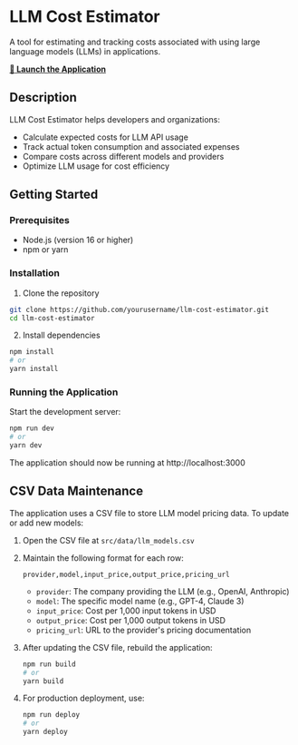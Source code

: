 # LLM Cost Estimator

A tool for estimating and tracking costs associated with using large language models (LLMs) in applications.

**[🚀 Launch the Application](https://kaibadash.github.io/llm-cost-estimator/)**

## Description

LLM Cost Estimator helps developers and organizations:

- Calculate expected costs for LLM API usage
- Track actual token consumption and associated expenses
- Compare costs across different models and providers
- Optimize LLM usage for cost efficiency

## Getting Started

### Prerequisites

- Node.js (version 16 or higher)
- npm or yarn

### Installation

1. Clone the repository

```bash
git clone https://github.com/yourusername/llm-cost-estimator.git
cd llm-cost-estimator
```

2. Install dependencies

```bash
npm install
# or
yarn install
```

### Running the Application

Start the development server:

```bash
npm run dev
# or
yarn dev
```

The application should now be running at http://localhost:3000

## CSV Data Maintenance

The application uses a CSV file to store LLM model pricing data. To update or add new models:

1. Open the CSV file at `src/data/llm_models.csv`
2. Maintain the following format for each row:

   ```
   provider,model,input_price,output_price,pricing_url
   ```

   - `provider`: The company providing the LLM (e.g., OpenAI, Anthropic)
   - `model`: The specific model name (e.g., GPT-4, Claude 3)
   - `input_price`: Cost per 1,000 input tokens in USD
   - `output_price`: Cost per 1,000 output tokens in USD
   - `pricing_url`: URL to the provider's pricing documentation

3. After updating the CSV file, rebuild the application:

   ```bash
   npm run build
   # or
   yarn build
   ```

4. For production deployment, use:
   ```bash
   npm run deploy
   # or
   yarn deploy
   ```
